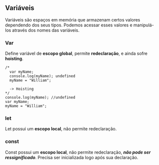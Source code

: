   ## Variáveis
  
  Variáveis são espaços em memória que armazenam certos valores dependendo dos
  seus tipos. Podemos acessar esses valores e manipulá-los através dos nomes das
  variáveis.

  ### Var

  Define variável de **escopo global**, permite **redeclaração**, e ainda sofre
  **hoisting**.

  ```JS
  /*
    var myName;
    console.log(myName); undefined
    myName = "William";

    -> Hoisting
  */
  console.log(myName); //undefined
  var myName;
  myName = "William";
  ```

  ### let

  Let possui um **escopo local**, não permite redeclaração.

  ### const

  Const possui um **escopo local**, não permite redeclaração, ***não pode ser
  ressignificado***. Precisa ser inicializada logo após sua declaração.